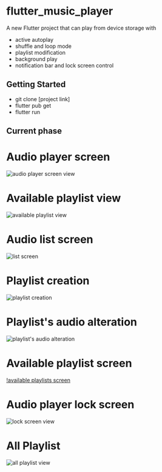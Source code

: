 # flutter_music_player

A new Flutter project that can play from device storage with 
 - active autoplay
 - shuffle and loop mode
 - playlist modification
 - background play
 - notification bar and lock screen control
## Getting Started

- git clone [project link]
- flutter pub get
- flutter run

## Current phase
# Audio player screen
![audio player screen view](https://res.cloudinary.com/dcmgtfqoi/image/upload/v1728332926/audio_screen_lwku2p.png)

# Available playlist view
![available playlist view](https://res.cloudinary.com/dcmgtfqoi/image/upload/v1728332962/pl_list_cpc0xn.png)

# Audio list screen
![list screen](https://res.cloudinary.com/dcmgtfqoi/image/upload/v1728332972/audlo_list_zokkfv.png)

# Playlist creation
![playlist creation](https://res.cloudinary.com/dcmgtfqoi/image/upload/v1728332956/pl_creation_ka1q6y.png)

# Playlist's audio alteration
![playlist's audio alteration](https://res.cloudinary.com/dcmgtfqoi/image/upload/v1728332941/pl_inner_view_anc3ep.png)

# Available playlist screen
[!available playlists screen](https://res.cloudinary.com/dcmgtfqoi/image/upload/v1728332950/pl_lib_dl5cr5.png)

# Audio player lock screen
![lock screen view](https://res.cloudinary.com/dcmgtfqoi/image/upload/v1725646487/lock_screen_hablqw.png)

# All Playlist 
![all playlist view](https://res.cloudinary.com/dcmgtfqoi/image/upload/v1728332950/pl_lib_dl5cr5.png)